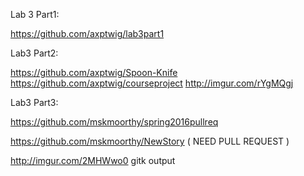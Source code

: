 Lab 3 Part1:

https://github.com/axptwig/lab3part1

Lab3 Part2:

https://github.com/axptwig/Spoon-Knife         
https://github.com/axptwig/courseproject
http://imgur.com/rYgMQgj

Lab3 Part3:

https://github.com/mskmoorthy/spring2016pullreq

https://github.com/mskmoorthy/NewStory ( NEED PULL REQUEST )

http://imgur.com/2MHWwo0     gitk output    
